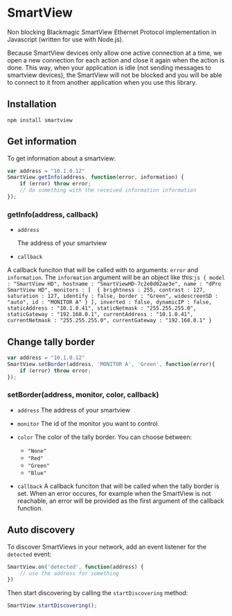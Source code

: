 # SmartView
Non blocking Blackmagic SmartView Ethernet Protocol implementation in Javascript (written for use with Node.js).

Because SmartView devices only allow one active connection at a time, we open a new connection for each action and close it again when the action is done. This way, when your application is idle (not sending messages to smartview devices), the SmartView will not be blocked and you will be able to connect to it from another application when you use this library.

## Installation
	npm install smartview

## Get information

To get information about a smartview:
```js
var address = "10.1.0.12"
SmartView.getInfo(address, function(error, information) {
	if (error) throw error;
	// do something with the received information information
});
```
### getInfo(address, callback)

- `address`

  The address of your smartview

- `callback` 

 A callback funciton that will be called with to arguments: `error` and `information`. The `information` argument will be an object like this:
	​```js
	{
	    model : "SmartView HD",
	    hostname : "SmartViewHD-7c2e0d02ae3e",
	    name : "dPro SmartView HD",
	    monitors : [ 
	        {
	            brightness : 255,
	            contrast : 127,
	            saturation : 127,
	            identify : false,
	            border : "Green",
	            widescreenSD : "auto",
	            id : "MONITOR A"
	        }
	    ],
	    inverted : false,
	    dynamicIP : false,
	    staticAddress : "10.1.0.41",
	    staticNetmask : "255.255.255.0",
	    staticGateway : "192.168.0.1",
	    currentAddress : "10.1.0.41",
	    currentNetmask : "255.255.255.0",
	    currentGateway : "192.168.0.1"
	}
	​```

## Change tally border
```js
var address = "10.1.0.12"
SmartView.setBorder(address, 'MONITOR A', 'Green', function(error){
	if (error) throw error;
});
```
### setBorder(address, monitor, color, callback)

- `address` The address of your smartview

- `monitor` The id of the monitor you want to control.

- `color`  The color of the tally border. You can choose between:
  - `"None"`
  - `"Red"`
  - `"Green"`
  - `"Blue"`


- `callback` A callback funciton that will be called when the tally border is set. When an error occures, for example when the SmartView is not reachable, an error will be provided as the first argument of the callback function.

## Auto discovery

To discover SmartViews in your network, add an event listener for the `detected` event:

```js
SmartView.on('detected', function(address) {
	// use the address for something
})
```
Then start discovering by calling the `startDiscovering` method:
```js
SmartView.startDiscovering();
```
